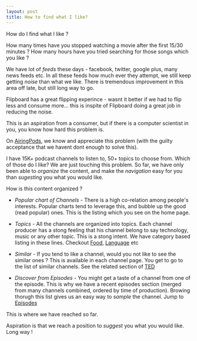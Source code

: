 ```yaml
---
layout: post
title: How to find what I like?
---
```


How do I find what I like ? 

How many times have you stopped watching a movie after the first 15/30 minutes ? How many hours have you tried searching for those songs which you like ? 

We have lot of *feeds* these days - facebook, twitter, google plus, many news feeds etc. In all these feeds how much ever they attempt, we still keep getting *noise* than what we like. There is tremendous improvement in this area off late, but still long way to go.

Flipboard has a great flipping experince - wasnt it better if we had to flip less and consume more... this is inspite of Flipboard doing a great job in reducing the noise. 

This is an aspiration from a consumer, but if there is a computer scientist in you, you know how hard this problem is.

On [AiringPods]({{site.airingpodsurl}}), we know and appreciate this problem (with the guilty acceptance that we havent dont enough to solve this). 

I have 15K+ podcast channels to listen to, 50+ topics to choose from. Which of those do I like? We are just touching this problem. So far, we have only been able to *organize* the content, and make the *navigation* easy for you than *sugesting* you what you would like.

How is this content organized ?

-	*Popular chart of Channels* - There is a high co-relation among people's interests. Popular charts tend to leverage this, and bubble up the good (read popular) ones. This is the listing which you see on the home page.

-	*Topics* - All the channels are organized into topics. Each channel producer has a stong feeling that his channel belong to say technology, music or any other topic. This is a stong intent. We have category based listing in these lines. Checkout [Food](http://www.airingpods.com/cats/food), [Language](http://www.airingpods.com/cats/language-courses) etc

-	*Similar* - If you tend to like a channel, would you not like to see the similar ones ? This is available in each channel page. You get to go to the list of similar channels. See the related section of [TED](http://www.airingpods.com/pods/npr-ted-radio-hour-podcast)

-	*Discover from Episodes* - You might get a taste of a channel from one of the episode. This is why we have a recent episodes section (merged from many channels combined, ordered by time of production). Browing thorugh this list gives us an easy way to *sample* the channel. Jump to [Episodes](http://www.airingpods.com/episodes)

This is where we have reached so far. 

Aspiration is that we reach a position to *suggest* you what you would like. Long way !

